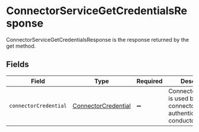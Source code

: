 # ConnectorServiceGetCredentialsResponse

ConnectorServiceGetCredentialsResponse is the response returned by the get method.


## Fields

| Field                                                                          | Type                                                                           | Required                                                                       | Description                                                                    |
| ------------------------------------------------------------------------------ | ------------------------------------------------------------------------------ | ------------------------------------------------------------------------------ | ------------------------------------------------------------------------------ |
| `connectorCredential`                                                          | [ConnectorCredential](../../models/shared/connectorcredential.md)              | :heavy_minus_sign:                                                             | ConnectorCredential is used by a connector to authenticate with conductor one. |
